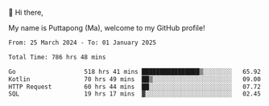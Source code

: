 👋 Hi there,

My name is Puttapong (Ma), welcome to my GitHub profile!

<!--START_SECTION:waka-->

```txt
From: 25 March 2024 - To: 01 January 2025

Total Time: 786 hrs 48 mins

Go                   518 hrs 41 mins ████████████████▒░░░░░░░░   65.92 %
Kotlin               70 hrs 49 mins  ██▒░░░░░░░░░░░░░░░░░░░░░░   09.00 %
HTTP Request         60 hrs 44 mins  ██░░░░░░░░░░░░░░░░░░░░░░░   07.72 %
SQL                  19 hrs 17 mins  ▓░░░░░░░░░░░░░░░░░░░░░░░░   02.45 %
```

<!--END_SECTION:waka-->
